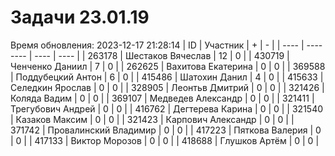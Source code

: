 # Задачи 23.01.19
Время обновления: 2023-12-17 21:28:14
| ID   | Участник | +    | -    |
| ---- | -------- | ---- | ---- |
| 263178 | Шестаков Вячеслав | 12 | 0 |
| 430719 | Ченченко Даниил | 7 | 0 |
| 262625 | Вахитова Екатерина | 0 | 0 |
| 369588 | Поддубецкий Антон | 6 | 0 |
| 415486 | Шатохин Данил | 4 | 0 |
| 415633 | Селедкин Ярослав | 0 | 0 |
| 328905 | Леонтьв Дмитрий | 0 | 0 |
| 321426 | Коляда Вадим | 0 | 0 |
| 369107 | Медведев Александр | 0 | 0 |
| 321411 | Трегубович Андрей | 0 | 0 |
| 416762 | Дегтерева Карина | 0 | 0 |
| 321540 | Казаков Максим | 0 | 0 |
| 321423 | Карпович Александр | 0 | 0 |
| 371742 | Провалинский Владимир | 0 | 0 |
| 417223 | Пяткова Валерия | 0 | 0 |
| 417133 | Виктор Морозов | 0 | 0 |
| 418688 | Глушков Артём | 0 | 0 |
